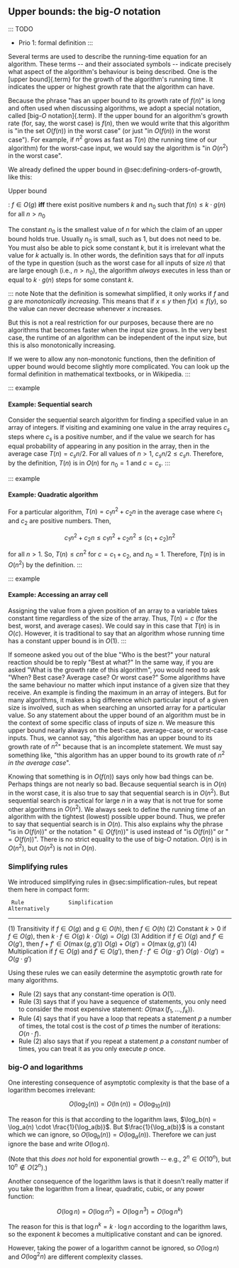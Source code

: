 
## Upper bounds: the big-$O$ notation

::: TODO
- Prio 1: formal definition
:::

Several terms are used to describe the running-time equation for an
algorithm. These terms -- and their associated symbols -- indicate
precisely what aspect of the algorithm's behaviour is being described.
One is the [upper bound]{.term} for the growth
of the algorithm's running time. It indicates the upper or highest
growth rate that the algorithm can have.

Because the phrase "has an upper bound to its growth rate of $f(n)$"
is long and often used when discussing algorithms, we adopt a special
notation, called [big-$O$ notation]{.term}. If
the upper bound for an algorithm's growth rate (for, say, the worst
case) is $f(n)$, then we would write that this algorithm is "in the set
$O(f(n))$ in the worst case" (or just "in $O(f(n))$ in the worst
case"). For example, if $n^2$ grows as fast as $T(n)$ (the
running time of our algorithm) for the worst-case input, we would say
the algorithm is "in $O(n^2)$ in the worst case".

We already defined the upper bound in @sec:defining-orders-of-growth, like this:

Upper bound

: $f\in O(g)$ **iff** there exist positive numbers $k$ and $n_0$ such that $f(n) \leq k\cdot g(n)$ for all $n>n_0$

The constant $n_0$ is the smallest value of $n$ for which the claim of an upper bound holds true.
Usually $n_0$ is small, such as 1, but does not need to be.
You must also be able to pick some constant $k$, but it is irrelevant what the value for $k$ actually is.
In other words, the definition says that for *all* inputs of the type in question
(such as the worst case for all inputs of size $n$)
that are large enough (i.e., $n > n_0$),
the algorithm *always* executes in less than or equal to $k\cdot g(n)$ steps for some constant $k$.

::: note
Note that the definition is somewhat simplified, it only works if $f$ and $g$ are *monotonically increasing*.
This means that if $x\leq y$ then $f(x)\leq f(y)$, so the value can never decrease whenever $x$ increases.

But this is not a real restriction for our purposes, because there are no algorithms that becomes faster when the input size grows.
In the very best case, the runtime of an algorithm can be independent of the input size, but this is also monotonically increasing.

If we were to allow any non-monotonic functions, then the definition of upper bound would become slightly more complicated.
You can look up the formal definition in mathematical textbooks, or in Wikipedia.
:::

::: example
#### Example: Sequential search

Consider the sequential search algorithm for finding a specified value
in an array of integers. If visiting and examining one value in the
array requires $c_s$ steps where $c_s$ is a positive number, and if the
value we search for has equal probability of appearing in any position
in the array, then in the average case $T(n) = c_s n/2$. For
all values of $n > 1$, $c_s n/2 \leq c_s n$. Therefore, by the
definition, $T(n)$ is in $O(n)$ for $n_0 = 1$ and $c = c_s$.
:::

::: example
#### Example: Quadratic algorithm

For a particular algorithm, $T(n) = c_1 n^2 + c_2 n$ in the
average case where $c_1$ and $c_2$ are positive numbers. Then,

$$
c_1 n^2 + c_2 n \leq c_1 n^2 + c_2 n^2 \leq (c_1 + c_2)n^2
$$

for all $n > 1$. So, $T(n) \leq c n^2$ for $c = c_1 + c_2$, and
$n_0 = 1$. Therefore, $T(n)$ is in $O(n^2)$ by the definition.
:::

::: example
#### Example: Accessing an array cell

Assigning the value from a given position of an array to a variable
takes constant time regardless of the size of the array. Thus,
$T(n) = c$ (for the best, worst, and average cases). We could
say in this case that $T(n)$ is in $O(c)$. However, it is
traditional to say that an algorithm whose running time has a constant
upper bound is in $O(1)$.
:::

If someone asked you out of the blue "Who is the best?" your natural
reaction should be to reply "Best at what?" In the same way, if you
are asked "What is the growth rate of this algorithm", you would need
to ask "When? Best case? Average case? Or worst case?" Some algorithms
have the same behaviour no matter which input instance of a given size
that they receive. An example is finding the maximum in an array of
integers. But for many algorithms, it makes a big difference which
particular input of a given size is involved, such as when searching an
unsorted array for a particular value. So any statement about the upper
bound of an algorithm must be in the context of some specific class of
inputs of size $n$. We measure this upper bound nearly always on the
best-case, average-case, or worst-case inputs. Thus, we cannot say,
"this algorithm has an upper bound to its growth rate of $n^2$"
because that is an incomplete statement. We must say something like,
"this algorithm has an upper bound to its growth rate of $n^2$ *in the
average case*".

Knowing that something is in $O(f(n))$ says only how bad things can be.
Perhaps things are not nearly so bad. Because sequential search is in
$O(n)$ in the worst case, it is also true to say that sequential search
is in $O(n^2)$. But sequential search is practical for large $n$ in a
way that is not true for some other algorithms in $O(n^2)$. We always
seek to define the running time of an algorithm with the tightest
(lowest) possible upper bound. Thus, we prefer to say that sequential
search is in $O(n)$. This also explains why the phrase "is in
$O(f(n))$" or the notation "$\in O(f(n))$" is used instead of "is
$O(f(n))$" or "$= O(f(n))$". There is no strict equality to the use
of big-$O$ notation. $O(n)$ is in $O(n^2)$, but $O(n^2)$ is not in
$O(n)$.

### Simplifying rules

We introduced simplifying rules in @sec:simplification-rules, but repeat them here in compact form:

     Rule              Simplification                                                       Alternatively
---  ----------------  -------------------------------------------------------------------  -------------------------------
(1)  Transitivity      if $f\in O(g)$ and $g\in O(h)$, then $f\in O(h)$
(2)  Constant $k>0$    if $f\in O(g)$, then $k\cdot f\in O(g)$                              $k \cdot O(g) = O(g)$
(3)  Addition          if $f\in O(g)$ and $f'\in O(g')$, then $f+f'\in O(\max(g,g'))$       $O(g) + O(g') = O(\max(g,g'))$
(4)  Multiplication    if $f\in O(g)$ and $f'\in O(g')$, then $f\cdot f'\in O(g\cdot g')$   $O(g) \cdot O(g') = O(g\cdot g')$

Using these rules we can easily determine the asymptotic growth rate for many algorithms.

- Rule (2) says that any constant-time operation is $O(1)$.
- Rule (3) says that if you have a sequence of statements, you only need to consider the most expensive statement: $O(\max(f_1,\ldots,f_k))$.
- Rule (4) says that if you have a loop that repeats a statement $p$ a number of times, the total cost is the cost of $p$ times the number of iterations: $O(n\cdot f)$.
- Rule (2) also says that if you repeat a statement $p$ a *constant* number of times, you can treat it as you only execute $p$ once.

### big-$O$ and logarithms

One interesting consequence of asymptotic complexity is that the base of a logarithm becomes irrelevant:

$$ O(\log_2(n)) = O(\ln(n)) = O(\log_10(n)) $$

The reason for this is that according to the logarithm laws, $\log_b(n) = \log_a(n) \cdot \frac{1}{\log_a(b)}$.
But $\frac{1}{\log_a(b)}$ is a constant which we can ignore, so $O(\log_b(n)) = O(\log_a(n))$.
Therefore we can just ignore the base and write $O(\log n)$.

(Note that this *does not* hold for exponential growth -- e.g., $2^n\in O(10^n)$, but $10^n\not\in O(2^n)$.)

Another consequence of the logarithm laws is that it doesn't really matter if you take the logarithm from a linear, quadratic, cubic, or any power function:

$$ O(\log n) = O(\log n^2) = O(\log n^3) = O(\log n^k) $$

The reason for this is that $\log n^k = k\cdot\log n$ according to the logarithm laws, so the exponent $k$ becomes a multiplicative constant and can be ignored.

However, taking the power of a logarithm cannot be ignored, so $O(\log n)$ and $O(\log^2 n)$ are different complexity classes.


